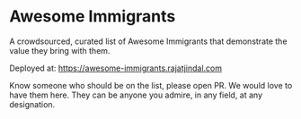 # Awesome Immigrants

A crowdsourced, curated list of Awesome Immigrants that demonstrate the value they bring with them. 

Deployed at: https://awesome-immigrants.rajatjindal.com

Know someone who should be on the list, please open PR. We would love to have them here.  They can be anyone you admire, in any field, at any designation.